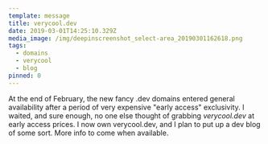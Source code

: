 ```yaml
---
template: message
title: verycool.dev
date: 2019-03-01T14:25:10.329Z
media_image: /img/deepinscreenshot_select-area_20190301162618.png
tags:
  - domains
  - verycool
  - blog
pinned: 0
---
```

At the end of February, the new fancy .dev domains entered general availability after a period of very expensive "early access" exclusivity. I waited, and sure enough, no one else thought of grabbing _verycool.dev_ at early access prices. I now own verycool.dev, and I plan to put up a dev blog of some sort. More info to come when available.
